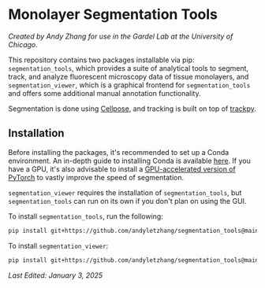# Monolayer Segmentation Tools
_Created by Andy Zhang for use in the Gardel Lab at the University of Chicago._

This repository contains two packages installable via pip: `segmentation_tools`, which provides a suite of analytical tools to segment, track, and analyze fluorescent microscopy data of tissue monolayers, and `segmentation_viewer`, which is a graphical frontend for `segmentation_tools` and offers some additional manual annotation functionality.

Segmentation is done using [Cellpose](https://github.com/mouseland/cellpose), and tracking is built on top of [trackpy](https://github.com/soft-matter/trackpy).

## Installation
Before installing the packages, it's recommended to set up a Conda environment. An in-depth guide to installing Conda is available [here](python_onboarding/1-anaconda.md). If you have a GPU, it's also advisable to install a [GPU-accelerated version of PyTorch](python_onboarding/3-GPU.md) to vastly improve the speed of segmentation.

`segmentation_viewer` requires the installation of `segmentation_tools`, but `segmentation_tools` can run on its own if you don't plan on using the GUI.

To install `segmentation_tools`, run the following:
```bash
pip install git+https://github.com/andyletzhang/segmentation_tools@main#subdirectory=segmentation_tools
```
To install `segmentation_viewer`:
```bash
pip install git+https://github.com/andyletzhang/segmentation_tools@main#subdirectory=segmentation_viewer
```

_Last Edited: January 3, 2025_